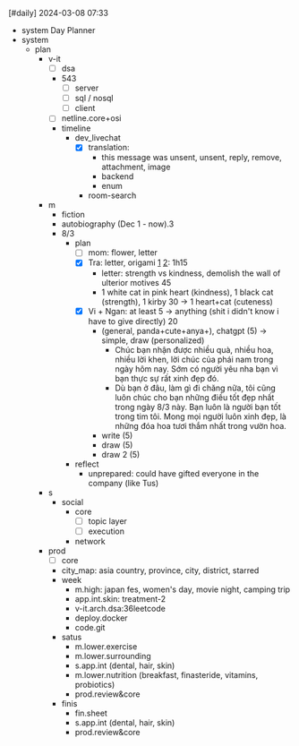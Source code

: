 [#daily]
2024-03-08
07:33

- system
Day Planner
- system
	- plan
		- v-it
			- [ ] dsa
			- 543
				- [ ] server
				- [ ] sql / nosql
				- [ ] client
			- [ ] netline.core+osi
			- timeline
				- dev_livechat 
					- [x] translation: 
						- this message was unsent, unsent, reply, remove, attachment, image
						- backend
						- enum
					- room-search
		- m
			- fiction
			- autobiography (Dec 1 - now).3
			- 8/3
				- plan
					- [ ] mom: flower, letter
					- [x] Tra: letter, origami [1](https://www.youtube.com/watch?v=0jDnP5MDNv0) [2](https://www.youtube.com/watch?v=t2uiFLFXIdo): 1h15
						- letter: strength vs kindness, demolish the wall of ulterior motives 45
						- 1 white cat in pink heart (kindness), 1 black cat (strength), 1 kirby 30 -> 1 heart+cat (cuteness)
					- [x] Vi + Ngan: at least 5 -> anything (shit i didn't know i have to give directly) 20
						- (general, panda+cute+anya+), chatgpt (5) -> simple, draw (personalized)
							- Chúc bạn nhận được nhiều quà, nhiều hoa, nhiều lời khen, lời chúc của phái nam trong ngày hôm nay. Sớm có người yêu nha bạn vì bạn thực sự rất xinh đẹp đó.
							- Dù bạn ở đâu, làm gì đi chăng nữa, tôi cũng luôn chúc cho bạn những điều tốt đẹp nhất trong ngày 8/3 này. Bạn luôn là người bạn tốt trong tim tôi. Mong mọi người luôn xinh đẹp, là những đóa hoa tươi thắm nhất trong vườn hoa.
						- write (5)
						- draw (5)
						- draw 2 (5)
				- reflect
					- unprepared: could have gifted everyone in the company (like Tus)
		- s
			- social
				- core
					- [ ] topic layer
					- [ ] execution
				- network
		- prod
			- [ ] core
			- city_map: asia country, province, city, district, starred 
			- week
				- m.high: japan fes, women's day, movie night, camping trip
				- app.int.skin: treatment-2
				- v-it.arch.dsa:36leetcode
				- deploy.docker
				- code.git
			- satus
				- m.lower.exercise
				- m.lower.surrounding
				- s.app.int (dental, hair, skin)
				- m.lower.nutrition (breakfast, finasteride, vitamins, probiotics)
				- prod.review&core
			- finis
				- fin.sheet
				- s.app.int (dental, hair, skin)
				- prod.review&core